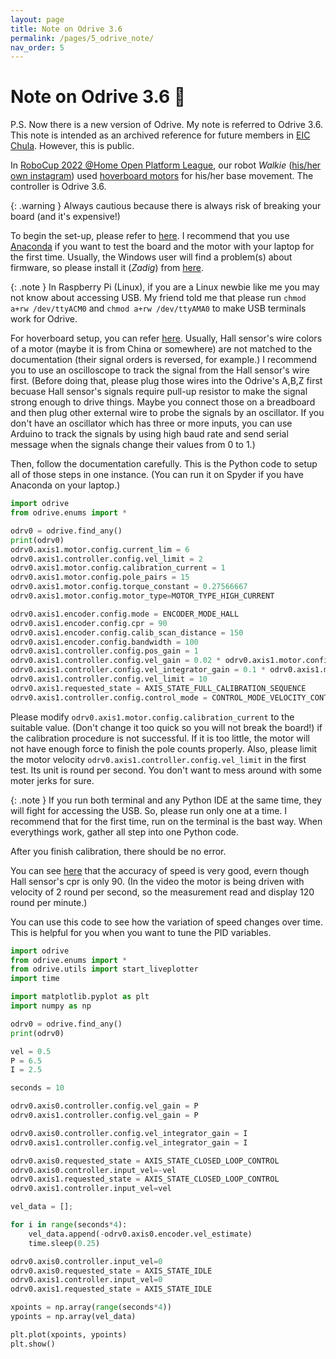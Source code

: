 ```yaml
---
layout: page
title: Note on Odrive 3.6
permalink: /pages/5_odrive_note/
nav_order: 5
---
```


# Note on Odrive 3.6 :ferris_wheel:

P.S. Now there is a new version of Odrive. My note is referred to Odrive 3.6. This note is intended as an archived reference for future members in [EIC Chula](https://web.facebook.com/eicchulalongkorn). However, this is public.

In [RoboCup 2022 @Home Open Platform League](https://athome.robocup.org/2022-qualified-teams/), our robot *Walkie* ([his/her own instagram](https://www.instagram.com/walkie_eic/)) used [hoverboard motors](https://www.amazon.com/HULKWHEELS-Electric-Brushless-Toothless-Skateboard/dp/B08BFPTWCZ) for his/her base movement. The controller is Odrive 3.6.

{: .warning } 
Always cautious because there is always risk of breaking your board (and it's expensive!)

To begin the set-up, please refer to [here](https://docs.odriverobotics.com/v/0.5.5/getting-started.html). I recommend that you use [Anaconda](https://www.anaconda.com/) if you want to test the board and the motor with your laptop for the first time. Usually, the Windows user will find a problem(s) about firmware, so please install it (*Zadig*) from [here](https://docs.odriverobotics.com/v/0.5.5/odrivetool.html#troubleshooting). 

{: .note } 
In Raspberry Pi (Linux), if you are a Linux newbie like me you may not know about accessing USB. My friend told me that please run `chmod a+rw /dev/ttyACM0` and `chmod a+rw /dev/ttyAMA0` to make USB terminals work for Odrive.

For hoverboard setup, you can refer [here](https://docs.odriverobotics.com/v/0.5.5/hoverboard.html). Usually, Hall sensor's wire colors of a motor (maybe it is from China or somewhere) are not matched to the documentation (their signal orders is reversed, for example.) I recommend you to use an oscilloscope to track the signal from the Hall sensor's wire first. (Before doing that, please plug those wires into the Odrive's A,B,Z first becuase Hall sensor's signals require pull-up resistor to make the signal strong enough to drive things. Maybe you connect those on a breadboard and then plug other external wire to probe the signals by an oscillator. If you don't have an oscillator which has three or more inputs, you can use Arduino to track the signals by using high baud rate and send serial message when the signals change their values from 0 to 1.)

Then, follow the documentation carefully. This is the Python code to setup all of those steps in one instance. (You can run it on Spyder if you have Anaconda on your laptop.)

```python
import odrive
from odrive.enums import *

odrv0 = odrive.find_any()
print(odrv0)
odrv0.axis1.motor.config.current_lim = 6
odrv0.axis1.controller.config.vel_limit = 2
odrv0.axis1.motor.config.calibration_current = 1
odrv0.axis1.motor.config.pole_pairs = 15
odrv0.axis1.motor.config.torque_constant = 0.27566667
odrv0.axis1.motor.config.motor_type=MOTOR_TYPE_HIGH_CURRENT

odrv0.axis1.encoder.config.mode = ENCODER_MODE_HALL
odrv0.axis1.encoder.config.cpr = 90
odrv0.axis1.encoder.config.calib_scan_distance = 150
odrv0.axis1.encoder.config.bandwidth = 100
odrv0.axis1.controller.config.pos_gain = 1
odrv0.axis1.controller.config.vel_gain = 0.02 * odrv0.axis1.motor.config.torque_constant * odrv0.axis1.encoder.config.cpr
odrv0.axis1.controller.config.vel_integrator_gain = 0.1 * odrv0.axis1.motor.config.torque_constant * odrv0.axis1.encoder.config.cpr
odrv0.axis1.controller.config.vel_limit = 10
odrv0.axis1.requested_state = AXIS_STATE_FULL_CALIBRATION_SEQUENCE
odrv0.axis1.controller.config.control_mode = CONTROL_MODE_VELOCITY_CONTROL
```

Please modify `odrv0.axis1.motor.config.calibration_current` to the suitable value. (Don't change it too quick so you will not break the board!) if the calibration procedure is not successful. If it is too little, the motor will not have enough force to finish the pole counts properly. Also, please limit the motor velocity `odrv0.axis1.controller.config.vel_limit` in the first test. Its unit is round per second. You don't want to mess around with some moter jerks for sure.

{: .note } 
If you run both terminal and any Python IDE at the same time, they will fight for accessing the USB. So, please run only one at a time. I recommend that for the first time, run on the terminal is the bast way. When everythings work, gather all step into one Python code.

After you finish calibration, there should be no error. 

You can see [here](https://drive.google.com/file/d/1Dos8hIA3wKShhRdPNJD6h-djf7STYQrp/view?usp=sharing) that the accuracy of speed is very good, evern though Hall sensor's cpr is only 90. (In the video the motor is being driven with velocity of 2 round per second, so the measurement read and display 120 round per minute.)

You can use this code to see how the variation of speed changes over time. This is helpful for you when you want to tune the PID variables.

```python
import odrive
from odrive.enums import *
from odrive.utils import start_liveplotter
import time

import matplotlib.pyplot as plt
import numpy as np

odrv0 = odrive.find_any()
print(odrv0)

vel = 0.5
P = 6.5
I = 2.5

seconds = 10

odrv0.axis0.controller.config.vel_gain = P
odrv0.axis1.controller.config.vel_gain = P

odrv0.axis0.controller.config.vel_integrator_gain = I
odrv0.axis1.controller.config.vel_integrator_gain = I

odrv0.axis0.requested_state = AXIS_STATE_CLOSED_LOOP_CONTROL
odrv0.axis0.controller.input_vel=-vel
odrv0.axis1.requested_state = AXIS_STATE_CLOSED_LOOP_CONTROL
odrv0.axis1.controller.input_vel=vel

vel_data = [];

for i in range(seconds*4):
    vel_data.append(-odrv0.axis0.encoder.vel_estimate)
    time.sleep(0.25)

odrv0.axis0.controller.input_vel=0
odrv0.axis0.requested_state = AXIS_STATE_IDLE
odrv0.axis1.controller.input_vel=0
odrv0.axis1.requested_state = AXIS_STATE_IDLE

xpoints = np.array(range(seconds*4))
ypoints = np.array(vel_data)

plt.plot(xpoints, ypoints)
plt.show()
```
